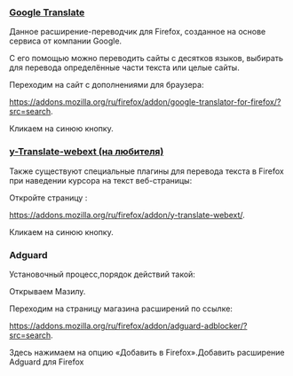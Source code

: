### <u>Google Translate</u>

Данное расширение-переводчик для Firefox, созданное на основе сервиса от компании Google.

 С его помощью можно переводить сайты с десятков языков, выбирать для перевода определённые части текста или целые сайты.

Переходим на сайт с дополнениями для браузера: 

https://addons.mozilla.org/ru/firefox/addon/google-translator-for-firefox/?src=search.

Кликаем на синюю кнопку.

### <u>y-Translate-webext (на любителя)</u>

Также существуют специальные плагины для перевода текста в Firefox при наведении курсора на текст веб-страницы:

Откройте страницу :

https://addons.mozilla.org/ru/firefox/addon/y-translate-webext/.

Кликаем на синюю кнопку.

### Adguard

Установочный процесс,порядок действий такой:

Открываем Мазилу.

Переходим на страницу магазина расширений по ссылке:

 https://addons.mozilla.org/ru/firefox/addon/adguard-adblocker/?src=search.

Здесь нажимаем на опцию «Добавить в Firefox».Добавить расширение Adguard для Firefox